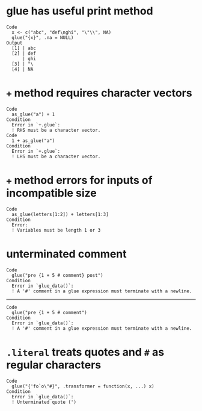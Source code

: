 # glue has useful print method

    Code
      x <- c("abc", "def\nghi", "\"\\", NA)
      glue("{x}", .na = NULL)
    Output
      [1] | abc
      [2] | def
          | ghi
      [3] | "\
      [4] | NA

# `+` method requires character vectors

    Code
      as_glue("a") + 1
    Condition
      Error in `+.glue`:
      ! RHS must be a character vector.
    Code
      1 + as_glue("a")
    Condition
      Error in `+.glue`:
      ! LHS must be a character vector.

# `+` method errors for inputs of incompatible size

    Code
      as_glue(letters[1:2]) + letters[1:3]
    Condition
      Error:
      ! Variables must be length 1 or 3

# unterminated comment

    Code
      glue("pre {1 + 5 # comment} post")
    Condition
      Error in `glue_data()`:
      ! A '#' comment in a glue expression must terminate with a newline.

---

    Code
      glue("pre {1 + 5 # comment")
    Condition
      Error in `glue_data()`:
      ! A '#' comment in a glue expression must terminate with a newline.

# `.literal` treats quotes and `#` as regular characters

    Code
      glue("{'fo`o\"#}", .transformer = function(x, ...) x)
    Condition
      Error in `glue_data()`:
      ! Unterminated quote (')

